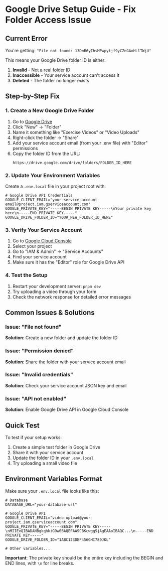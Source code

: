 # Google Drive Setup Guide - Fix Folder Access Issue

## Current Error

You're getting: `"File not found: 13DnB6yIhsMPwpytjf9yCZnGAoHLlTWjU"`

This means your Google Drive folder ID is either:

1. **Invalid** - Not a real folder ID
2. **Inaccessible** - Your service account can't access it
3. **Deleted** - The folder no longer exists

## Step-by-Step Fix

### 1. Create a New Google Drive Folder

1. Go to [Google Drive](https://drive.google.com)
2. Click "New" → "Folder"
3. Name it something like "Exercise Videos" or "Video Uploads"
4. Right-click the folder → "Share"
5. Add your service account email (from your .env file) with "Editor" permissions
6. Copy the folder ID from the URL:
   ```
   https://drive.google.com/drive/folders/FOLDER_ID_HERE
   ```

### 2. Update Your Environment Variables

Create a `.env.local` file in your project root with:

```env
# Google Drive API Credentials
GOOGLE_CLIENT_EMAIL="your-service-account-email@project.iam.gserviceaccount.com"
GOOGLE_PRIVATE_KEY="-----BEGIN PRIVATE KEY-----\nYour private key here\n-----END PRIVATE KEY-----"
GOOGLE_DRIVE_FOLDER_ID="YOUR_NEW_FOLDER_ID_HERE"
```

### 3. Verify Your Service Account

1. Go to [Google Cloud Console](https://console.cloud.google.com)
2. Select your project
3. Go to "IAM & Admin" → "Service Accounts"
4. Find your service account
5. Make sure it has the "Editor" role for Google Drive API

### 4. Test the Setup

1. Restart your development server: `pnpm dev`
2. Try uploading a video through your form
3. Check the network response for detailed error messages

## Common Issues & Solutions

### Issue: "File not found"

**Solution**: Create a new folder and update the folder ID

### Issue: "Permission denied"

**Solution**: Share the folder with your service account email

### Issue: "Invalid credentials"

**Solution**: Check your service account JSON key and email

### Issue: "API not enabled"

**Solution**: Enable Google Drive API in Google Cloud Console

## Quick Test

To test if your setup works:

1. Create a simple test folder in Google Drive
2. Share it with your service account
3. Update the folder ID in your `.env.local`
4. Try uploading a small video file

## Environment Variables Format

Make sure your `.env.local` file looks like this:

```env
# Database
DATABASE_URL="your-database-url"

# Google Drive API
GOOGLE_CLIENT_EMAIL="video-upload@your-project.iam.gserviceaccount.com"
GOOGLE_PRIVATE_KEY="-----BEGIN PRIVATE KEY-----\nMIIEvQIBADANBgkqhkiG9w0BAQEFAASCBKcwggSjAgEAAoIBAQC...\n-----END PRIVATE KEY-----"
GOOGLE_DRIVE_FOLDER_ID="1ABC123DEF456GHI789JKL"

# Other variables...
```

**Important**: The private key should be the entire key including the BEGIN and END lines, with `\n` for line breaks.
